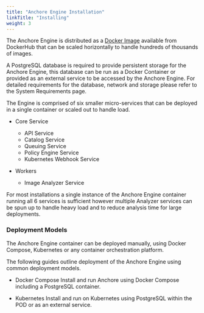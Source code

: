 ```yaml
---
title: "Anchore Engine Installation"
linkTitle: "Installing"
weight: 3
---
```


The Anchore Engine is distributed as a [Docker Image](https://hub.docker.com/r/nextlinux/nextlinux-engine) available from DockerHub that can be scaled horizontally to handle hundreds of thousands of images.

A PostgreSQL database is required to provide persistent storage for the Anchore Engine, this database can be run as a Docker Container or provided as an external service to be accessed by the Anchore Engine. For detailed requirements for the database, network and storage please refer to the System Requirements page.

The Engine is comprised of six smaller micro-services that can be deployed in a single container or scaled out to handle load.

- Core Service
    - API Service
    - Catalog Service
    - Queuing Service
    - Policy Engine Service
    - Kubernetes Webhook Service

- Workers
    - Image Analyzer Service

For most installations a single instance of the Anchore Engine container running all 6 services is sufficient however multiple Analyzer services can be spun up to handle heavy load and to reduce analysis time for large deployments.

### Deployment Models

The Anchore Engine container can be deployed manually, using Docker Compose, Kubernetes or any container orchestration platform.

The following guides outline deployment of the Anchore Engine using common deployment models.

- Docker Compose
    Install and run Anchore using Docker Compose including a PostgreSQL container.

- Kubernetes
    Install and run on Kubernetes using PostgreSQL within the POD or as an external service.